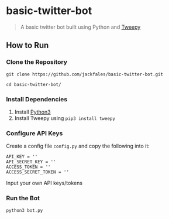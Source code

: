 # basic-twitter-bot
> A basic twitter bot built using Python and [Tweepy](https://www.tweepy.org/)

## How to Run

### Clone the Repository
```git clone https://github.com/jackfales/basic-twitter-bot.git```<br />

```cd basic-twitter-bot/```

### Install Dependencies
1. Install [Python3](https://www.python.org/)<br />
2. Install Tweepy using ```pip3 install tweepy```

### Configure API Keys
Create a config file
```config.py``` and copy the following into it:

```
API_KEY = ''
API_SECRET_KEY = ''
ACCESS_TOKEN = ''
ACCESS_SECRET_TOKEN = ''
```
Input your own API keys/tokens

### Run the Bot
```python3 bot.py```